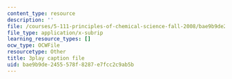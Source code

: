 ```yaml
---
content_type: resource
description: ''
file: /courses/5-111-principles-of-chemical-science-fall-2008/bae9b9de2455578f8287e7fcc2c9ab5b_SbabED1wRMo.vtt
file_type: application/x-subrip
learning_resource_types: []
ocw_type: OCWFile
resourcetype: Other
title: 3play caption file
uid: bae9b9de-2455-578f-8287-e7fcc2c9ab5b
---
```

